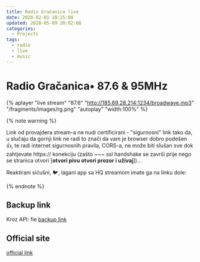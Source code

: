 ```yaml
---
title: Radio Gračanica live
date: 2020-02-01 20:25:00
updated: 2020-05-09 20:02:00
categories:
  - Projects
tags:
  - radio
  - live
  - music
---
```


#  Radio Gračanica• 87.6 & 95MHz
<!--more-->


{% aplayer  "live stream" "87.6"  "http://185.69.28.214:1234/broadwave.mp3" "/fragments/images/rg.png" "autoplay"  "width:100%"  %}

{% note warning %}

Link od provajdera stream-a ne nudi certificirani - "sigurnosni" link tako da, u slučaju da gornji link ne radi to znači da vam je browser dobro podešen 👍, te radi internet sigurnosnih pravila, CORS-a, ne može biti slušan sve dok zahtjevate https:// konekciju (zašto ~~~ ssl handshake se završi prije nego se stranica otvori [**otvori pivu otvori prozor i uživaj**])...

Reaktirani sićušni, <span role="img" aria-label="ptić">🐦</span>, lagani app sa HQ streamom imate ga na linku dole:

{% endnote %}

## Backup link

Kroz API:
fie
[backup link](https://monkeyshub.space/rg/live/)

## Official site

[official link](https://radiogracanica.ba/)
